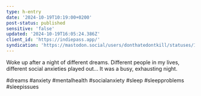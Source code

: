 ```yaml
---
type: h-entry
date: '2024-10-19T10:19:00+0200'
post-status: published
sensitive: 'false'
updated: '2024-10-19T16:05:24.386Z'
client_id: 'https://indiepass.app/'
syndication: 'https://mastodon.social/users/donthatedontkill/statuses/113333112765973986'
---
```

Woke up after a night of different dreams. Different people in my lives, different social anxieties played out... It was a busy, exhausting night. 

#dreams #anxiety #mentalhealth #socialanxiety #sleep #sleepproblems #sleepissues
